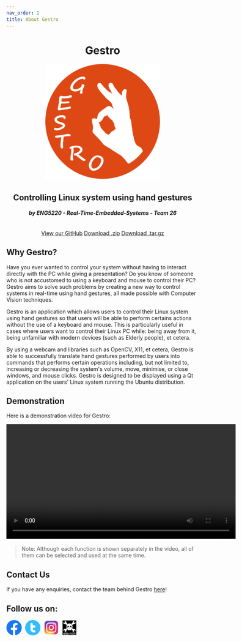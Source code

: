 ```yaml
---
nav_order: 1
title: About Gestro
---
```


<h1 align="center">Gestro</h1>

<div align="center">
  <a href="https://randomguy-coder.github.io/Gestro/">
    <img src="assets/gestro_logo.png" alt="Gestro Logo" width="300">
  </a>
</div>

<h2 align="center">Controlling Linux system using hand gestures</h2>
<h4 align="center"><i>by ENG5220 - Real-Time-Embedded-Systems - Team 26</i></h4>
<br>
<div align="center">
  <a href="https://github.com/RandomGuy-coder/Gestro" class="btn">View our GitHub</a>
  <a href="https://github.com/RandomGuy-coder/Gestro/archive/refs/tags/v1.1.zip" class="btn">Download .zip</a>
  <a href="https://github.com/RandomGuy-coder/Gestro/archive/refs/tags/v1.1.tar.gz" class="btn">Download .tar.gz</a>
</div>



## Why Gestro?
Have you ever wanted to control your system without having to interact directly with the PC while giving a presentation? Do you know of someone who is not accustomed to using a keyboard and mouse to control their PC? Gestro aims to solve such problems by creating a new way to control systems in real-time using hand gestures, all made possible with Computer Vision techniques.

Gestro is an application which allows users to control their Linux system using hand gestures so that users will be able to perform certains actions without the use of a keyboard and mouse. This is particularly useful in cases where users want to control their Linux PC while: being away from it, being unfamiliar with modern devices (such as Elderly people), et cetera.

By using a webcam and libraries such as OpenCV, X11, et cetera, Gestro is able to successfully translate hand gestures performed by users into commands that performs certain operations including, but not limited to, increasing or decreasing the system's volume, move, minimise, or close windows, and mouse clicks. Gestro is designed to be displayed using a Qt application on the users' Linux system running the Ubuntu distribution.

## Demonstration
Here is a demonstration video for Gestro:

<div align="center" id = "demo-video">
  <video width="600" controls>
    <source src="assets/Gestro Demonstration Video.m4v" type="video/mp4">
  </video>
</div>

> Note: Although each function is shown separately in the video, all of them can be selected and used at the same time.

## Contact Us
If you have any enquiries, contact the team behind Gestro [here](about_the_team)!

## Follow us on:
<nav>
    <div class="sociallinks"><!--links to social pages, opened in new tabs-->
        <a href="https://www.facebook.com/GestroProject" target="_blank"><img src="assets/fb_logo.png" style="width: 40px; vertical-align: middle; margin-right: 5px;"></a>
        <a href="https://twitter.com/GestroProject" target="_blank"><img src="assets/twitter_logo.png" style="width: 40px; vertical-align: middle; margin-right: 5px;"></a>
        <a href="https://www.instagram.com/gestroproject/" target="_blank"><img src="assets/insta_logo.png" style="width: 40px; vertical-align: middle; margin-right: 5px;"></a>
        <a href="https://hackaday.io/project/184728-gestro" target="_blank"><img src="assets/hackaday_logo.png" style="width: 36px; vertical-align: middle; margin-right: 5px;"></a>
    </div>
</nav><br>
